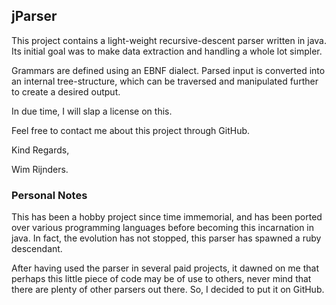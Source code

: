 jParser
-------

This project contains a light-weight recursive-descent parser written in java. Its initial goal was to make data extraction and handling a whole lot simpler.

Grammars are defined using an EBNF dialect. Parsed input is converted into an internal tree-structure, which can be traversed and manipulated further to create a desired output. 

In due time, I will slap a license on this.

Feel free to contact me about this project through GitHub.

Kind Regards,

Wim Rijnders.

### Personal Notes

This has been a hobby project since time immemorial, and has been ported over various programming languages before becoming this incarnation in java. In fact, the evolution has not stopped, this parser has spawned a ruby descendant.

After having used the parser in several paid projects, it dawned on me that perhaps this little piece of code may be of use to others, never mind that there are plenty of other parsers out there. So, I decided to put it on GitHub.
